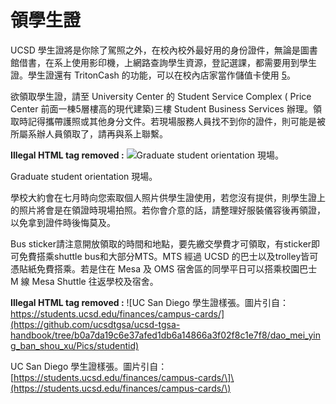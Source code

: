 # 領學生證

UCSD 學生證將是你除了駕照之外，在校內校外最好用的身份證件，無論是圖書館借書，在系上使用影印機，上網路查詢學生資源，登記選課，都需要用到學生證。學生證還有 TritonCash 的功能，可以在校內店家當作儲值卡使用 [5](../zai_mei_sheng_huo/tgsahuo_dong_jie_shao.md#fn5)。

欲領取學生證，請至 University Center 的 Student Service Complex \( Price Center 前面一棟5層樓高的現代建築\)三樓 Student Business Services 辦理。領取時記得攜帶護照或其他身分文件。若現場服務人員找不到你的證件，則可能是被所屬系辦人員領取了，請再與系上聯繫。

**Illegal HTML tag removed :** ![Graduate student orientation &#x73FE;&#x5834;&#x3002;](https://github.com/ucsdtgsa/ucsd-tgsa-handbook/tree/b0a7da19c6e37afed1db6a14866a3f02f8c1e7f8/dao_mei_ying_ban_shou_xu/Pics/orientation)

Graduate student orientation 現場。

學校大約會在七月時向您索取個人照片供學生證使用，若您沒有提供，則學生證上的照片將會是在領證時現場拍照。若你會介意的話，請整理好服裝儀容後再領證，以免拿到證件時後悔莫及。

Bus sticker請注意開放領取的時間和地點，要先繳交學費才可領取，有sticker即可免費搭乘shuttle bus和大部分MTS。MTS 經過 UCSD 的巴士以及trolley皆可憑貼紙免費搭乘。若是住在 Mesa 及 OMS 宿舍區的同學平日可以搭乘校園巴士 M 線 Mesa Shuttle 往返學校及宿舍。

**Illegal HTML tag removed :** ![UC San Diego &#x5B78;&#x751F;&#x8B49;&#x6A23;&#x5F35;&#x3002;&#x5716;&#x7247;&#x5F15;&#x81EA;&#xFF1A;https://students.ucsd.edu/finances/campus-cards/](https://github.com/ucsdtgsa/ucsd-tgsa-handbook/tree/b0a7da19c6e37afed1db6a14866a3f02f8c1e7f8/dao_mei_ying_ban_shou_xu/Pics/studentid)

UC San Diego 學生證樣張。圖片引自：\[https://students.ucsd.edu/finances/campus-cards/\]\(https://students.ucsd.edu/finances/campus-cards/\)

